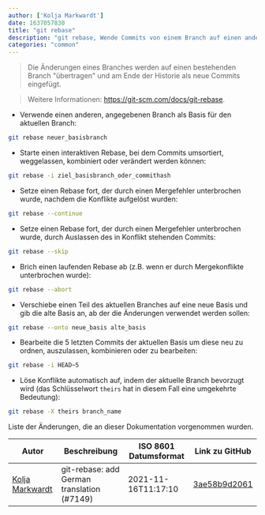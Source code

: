 ```yaml
---
author: ['Kolja Markwardt']
date: 1637057830
title: "git rebase"
description: "git rebase, Wende Commits von einem Branch auf einen anderen Branch an."
categories: "common"
---
```

> Die Änderungen eines Branches werden auf einen bestehenden Branch "übertragen" und am Ende der Historie als neue Commits eingefügt.

> Weitere Informationen: <https://git-scm.com/docs/git-rebase>.

- Verwende einen anderen, angegebenen Branch als Basis für den aktuellen Branch:

```bash
git rebase neuer_basisbranch
```

- Starte einen interaktiven Rebase, bei dem Commits umsortiert, weggelassen, kombiniert oder verändert werden können:

```bash
git rebase -i ziel_basisbranch_oder_commithash
```

- Setze einen Rebase fort, der durch einen Mergefehler unterbrochen wurde, nachdem die Konflikte aufgelöst wurden:

```bash
git rebase --continue
```

- Setze einen Rebase fort, der durch einen Mergefehler unterbrochen wurde, durch Auslassen des in Konflikt stehenden Commits:

```bash
git rebase --skip
```

- Brich einen laufenden Rebase ab (z.B. wenn er durch Mergekonflikte unterbrochen wurde):

```bash
git rebase --abort
```

- Verschiebe einen Teil des aktuellen Branches auf eine neue Basis und gib die alte Basis an, ab der die Änderungen verwendet werden sollen:

```bash
git rebase --onto neue_basis alte_basis
```

- Bearbeite die 5 letzten Commits der aktuellen Basis um diese neu zu ordnen, auszulassen, kombinieren oder zu bearbeiten:

```bash
git rebase -i HEAD~5
```

- Löse Konflikte automatisch auf, indem der aktuelle Branch bevorzugt wird (das Schlüsselwort `theirs` hat in diesem Fall eine umgekehrte Bedeutung):

```bash
git rebase -X theirs branch_name
```
Liste der Änderungen, die an dieser Dokumentation vorgenommen wurden.


Autor | Beschreibung | ISO 8601 Datumsformat | Link zu GitHub
------|-----|-----|-----
[Kolja Markwardt](mailto:kolja.markwardt@web.de) | git-rebase: add German translation (#7149) | 2021-11-16T11:17:10 | [3ae58b9d2061](https://github.com/tldr-pages/tldr/commit/3ae58b9d2061e0e5904539cc649b481e3ccf2d08)

